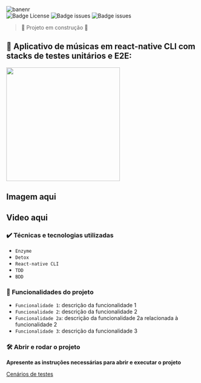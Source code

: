 ![banenr](https://user-images.githubusercontent.com/67022479/156891123-d5afe5db-cd18-4ec3-af04-a272869430b6.png)
<br>
![Badge License](https://img.shields.io/github/license/Edullk/app_music_tests)
![Badge issues](https://img.shields.io/github/issues/Edullk/app_music_tests)
![Badge issues](https://img.shields.io/snyk/vulnerabilities/github/Edullk/app_music_tests)

> :construction: Projeto em construção :construction:

## :iphone: Aplicativo de músicas em react-native CLI com stacks de testes unitários e E2E:

<image style="width: 300px; heigth: 300px" src="https://user-images.githubusercontent.com/67022479/156898321-926b48af-7c10-4e8c-934a-21eb50cf5518.png"></image>

## Imagem aqui 
## Video aqui

### ✔️ Técnicas e tecnologias utilizadas

- ``Enzyme``
- ``Detox``
- ``React-native CLI``
- ``TDD``
- ``BDD``


### :hammer: Funcionalidades do projeto

- `Funcionalidade 1`: descrição da funcionalidade 1
- `Funcionalidade 2`: descrição da funcionalidade 2
- `Funcionalidade 2a`: descrição da funcionalidade 2a relacionada à funcionalidade 2
- `Funcionalidade 3`: descrição da funcionalidade 3


### 🛠️ Abrir e rodar o projeto

**Apresente as instruções necessárias para abrir e executar o projeto**

<a href="/BDD.md">Cenários de testes</a>



